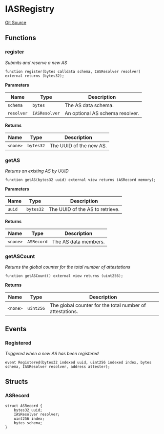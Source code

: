 # IASRegistry
[Git Source](https://github.com/teller-protocol/teller-protocol-v2/blob/cc7fb9358a2518de7ee33e518ebac21eac498b0d/contracts/interfaces/IASRegistry.sol)


## Functions
### register

*Submits and reserve a new AS*


```solidity
function register(bytes calldata schema, IASResolver resolver) external returns (bytes32);
```
**Parameters**

|Name|Type|Description|
|----|----|-----------|
|`schema`|`bytes`|The AS data schema.|
|`resolver`|`IASResolver`|An optional AS schema resolver.|

**Returns**

|Name|Type|Description|
|----|----|-----------|
|`<none>`|`bytes32`|The UUID of the new AS.|


### getAS

*Returns an existing AS by UUID*


```solidity
function getAS(bytes32 uuid) external view returns (ASRecord memory);
```
**Parameters**

|Name|Type|Description|
|----|----|-----------|
|`uuid`|`bytes32`|The UUID of the AS to retrieve.|

**Returns**

|Name|Type|Description|
|----|----|-----------|
|`<none>`|`ASRecord`|The AS data members.|


### getASCount

*Returns the global counter for the total number of attestations*


```solidity
function getASCount() external view returns (uint256);
```
**Returns**

|Name|Type|Description|
|----|----|-----------|
|`<none>`|`uint256`|The global counter for the total number of attestations.|


## Events
### Registered
*Triggered when a new AS has been registered*


```solidity
event Registered(bytes32 indexed uuid, uint256 indexed index, bytes schema, IASResolver resolver, address attester);
```

## Structs
### ASRecord

```solidity
struct ASRecord {
    bytes32 uuid;
    IASResolver resolver;
    uint256 index;
    bytes schema;
}
```

